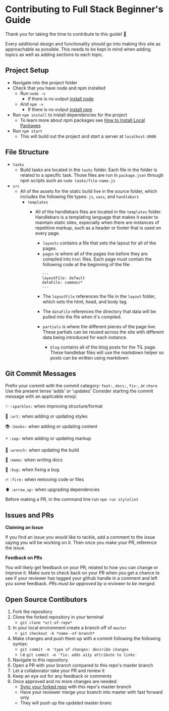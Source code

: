 # Contributing to Full Stack Beginner's Guide

Thank you for taking the time to contribute to this guide! 🎉 

Every additional design and functionality should go into making this site as approachable as possible. This needs to be kept in mind when adding topics as well as adding sections to each topic.

## Project Setup
- Navigate into the project folder
- Check that you have node and npm installed
    - Run `node -v`
        - If there is no output [install node](https://nodejs.org/en/download/)
    - And `npm -v`
        - If there is no output [install npm](https://www.npmjs.com/get-npm)
- Run `npm install` to install dependencies for the project
    - To learn more about npm packages see [How to Install Local Packages](https://docs.npmjs.com/getting-started/installing-npm-packages-locally)
- Run `npm start`
    - This will build out the project and start a server at `localhost:8000`


## File Structure
- `tasks`
    - Build tasks are located in the `tasks` folder. Each file in the folder is related to a specific task. Those files are run in `package.json` through npm scripts such as `node tasks/file-name.js`
- `src`
    - All of the assets for the static build live in the source folder, which includes the following file types: `js`, `sass`, and `handlebars`
        - `templates`
            - All of the handlebars files are located in the `templates` folder. Handlebars is a templating language that makes it easier to maintain static sites, especially when there are instances of repetitive markup, such as a header or footer that is used on every page.
                - `layouts` contains a file that sets the layout for all of the pages.
                - `pages` is where all of the pages live before they are compiled into `html` files. Each page must contain the following code at the beginning of the file:
                 ```
                    ---
                    layoutFile: default
                    dataFile: common/*
                    ---
                ```

                - The `layoutFile` references the file in the `layout` folder, which sets the html, head, and body tag.
                - The `dataFile` references the directory that data will be pulled into the file when it's compiled.
          
          		- `partials` is where the different pieces of the page live. These partials can be reused across the site with different data being introduced for each instance.
                  - `blog` contains all of the blog posts for the TIL page. These handlebar files will use the markdown helper so posts can be written using markdown


## Git Commit Messages
Prefix your commit with the commit category: `feat:`, `docs:`, `fix:`, or `chore`
Use the present tense 'adds' or 'updates'
Consider starting the commit message with an applicable emoji:

  ✨ `:sparkles:` when improving structure/format

  🎨 `:art:` when adding or updating styles

  📚 `:books:` when adding or updating content

  ⚡️ `:zap:` when adding or updating markup

  🔧 `:wrench:` when updating the build

  📝 `:memo:` when writing docs

  🐛 `:bug:` when fixing a bug

  🔥 `:fire:` when removing code or files

  ⬆️ `:arrow_up:` when upgrading dependencies

Before making a PR, in the command line run `npm run stylelint`


## Issues and PRs

**Claiming an Issue**

If you find an issue you would like to tackle, add a comment to the issue saying you will be working on it. Then once you make your PR, reference the issue.

**Feedback on PRs**

You will likely get feedback on your PR, related to how you can change or improve it. Make sure to check back on your PR when you get a chance to see if your reviewer has tagged your github handle in a comment and left you some feedback. _PRs must be approved by a reviewer to be merged._


## Open Source Contibutors

1. Fork the repository
2. Clone the forked repository in your terminal
	- `git clone *url-of-repo*`
3. In your local environment create a branch off of `master`
	- `git checkout -b *name--of-branch*`
4. Make changes and push them up with a commit following the following syntax:
	- `git commit -m 'type of changes: describe changes`
	- i.e `git commit -m 'fix: adds a11y attribute to links'`
3. Navigate to this repository.
4. Open a PR with your branch compared to this repo's master branch
5. Let a collaborator take your PR and review it
6. Keep an eye out for any feedback or comments
7. Once approved and no more changes are needed:
   - [Sync your forked repo](https://gist.github.com/corinneling/c027da69442ea08c5e67e71f72afe3c8) with this repo's master branch
   - Have your reviewer merge your branch into master with fast forward only 
   - They will push up the updated master branc
